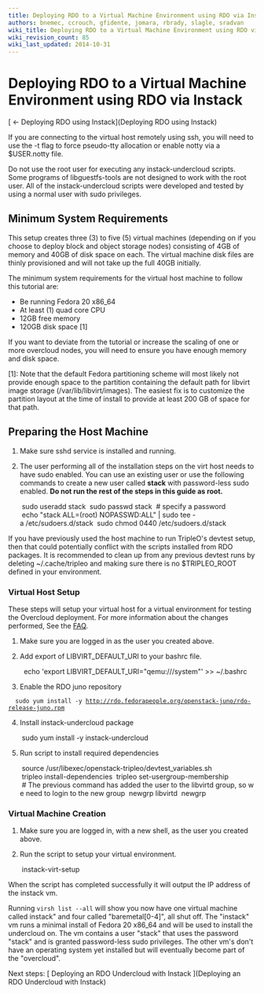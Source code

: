 ```yaml
---
title: Deploying RDO to a Virtual Machine Environment using RDO via Instack
authors: bnemec, ccrouch, gfidente, jomara, rbrady, slagle, sradvan
wiki_title: Deploying RDO to a Virtual Machine Environment using RDO via Instack
wiki_revision_count: 85
wiki_last_updated: 2014-10-31
---
```


# Deploying RDO to a Virtual Machine Environment using RDO via Instack

[ ← Deploying RDO using Instack](Deploying RDO using Instack)

If you are connecting to the virtual host remotely using ssh, you will need to use the -t flag to force pseudo-tty allocation or enable notty via a $USER.notty file.

Do not use the root user for executing any instack-undercloud scripts. Some programs of libguestfs-tools are not designed to work with the root user. All of the instack-undercloud scripts were developed and tested by using a normal user with sudo privileges.

## Minimum System Requirements

This setup creates three (3) to five (5) virtual machines (depending on if you choose to deploy block and object storage nodes) consisting of 4GB of memory and 40GB of disk space on each. The virtual machine disk files are thinly provisioned and will not take up the full 40GB initially.

The minimum system requirements for the virtual host machine to follow this tutorial are:

*   Be running Fedora 20 x86_64
*   At least (1) quad core CPU
*   12GB free memory
*   120GB disk space [1]

If you want to deviate from the tutorial or increase the scaling of one or more overcloud nodes, you will need to ensure you have enough memory and disk space.

[1]: Note that the default Fedora partitioning scheme will most likely not provide enough space to the partition containing the default path for libvirt image storage (/var/lib/libvirt/images). The easiest fix is to customize the partition layout at the time of install to provide at least 200 GB of space for that path.

## Preparing the Host Machine

1. Make sure sshd service is installed and running.

2. The user performing all of the installation steps on the virt host needs to have sudo enabled. You can use an existing user or use the following commands to create a new user called **stack** with password-less sudo enabled. **Do not run the rest of the steps in this guide as root.**

       sudo useradd stack
       sudo passwd stack  # specify a password
       echo "stack ALL=(root) NOPASSWD:ALL" | sudo tee -a /etc/sudoers.d/stack
       sudo chmod 0440 /etc/sudoers.d/stack

If you have previously used the host machine to run TripleO's devtest setup, then that could potentially conflict with the scripts installed from RDO packages. It is recommended to clean up from any previous devtest runs by deleting ~/.cache/tripleo and making sure there is no $TRIPLEO_ROOT defined in your environment.

### Virtual Host Setup

These steps will setup your virtual host for a virtual environment for testing the Overcloud deployment. For more information about the changes performed, See the [FAQ](https://openstack.redhat.com/Instack_FAQ#What_configuration_changes_does_instack-virt-setup_make_to_the_virt_host.3F).

1. Make sure you are logged in as the user you created above.

2. Add export of LIBVIRT_DEFAULT_URI to your bashrc file.

        echo 'export LIBVIRT_DEFAULT_URI="qemu:///system"' >> ~/.bashrc

3. Enable the RDO juno repository

`  sudo yum install -y `[`http://rdo.fedorapeople.org/openstack-juno/rdo-release-juno.rpm`](http://rdo.fedorapeople.org/openstack-juno/rdo-release-juno.rpm)

4. Install instack-undercloud package

       sudo yum install -y instack-undercloud

5. Run script to install required dependencies

       source /usr/libexec/openstack-tripleo/devtest_variables.sh
       tripleo install-dependencies
       tripleo set-usergroup-membership
       # The previous command has added the user to the libvirtd group, so we need to login to the new group
       newgrp libvirtd
       newgrp

### Virtual Machine Creation

1. Make sure you are logged in, with a new shell, as the user you created above.

2. Run the script to setup your virtual environment.

       instack-virt-setup

When the script has completed successfully it will output the IP address of the instack vm.

Running `virsh list --all` will show you now have one virtual machine called instack" and four called "baremetal[0-4]", all shut off. The "instack" vm runs a minimal install of Fedora 20 x86_64 and will be used to install the undercloud on. The vm contains a user "stack" that uses the password "stack" and is granted password-less sudo privileges. The other vm's don't have an operating system yet installed but will eventually become part of the "overcloud".

Next steps: [ Deploying an RDO Undercloud with Instack ](Deploying an RDO Undercloud with Instack)
